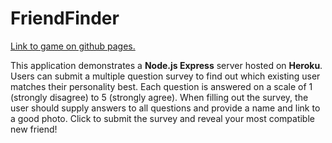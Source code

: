 # FriendFinder

[Link to game on github pages.](https://blooming-shelf-32910.herokuapp.com)

This application demonstrates a **Node.js Express** server hosted on **Heroku**. Users can submit a multiple question survey to find out which existing user matches their personality best. Each question is answered on a scale of 1 (strongly disagree) to 5 (strongly agree). When filling out the survey, the user should supply answers to all questions and provide a name and link to a good photo. Click to submit the survey and reveal your most compatible new friend!
